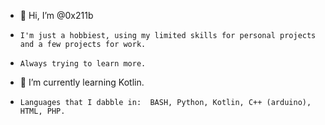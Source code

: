 - 👋 Hi, I’m @0x211b
-     I'm just a hobbiest, using my limited skills for personal projects and a few projects for work.
-     Always trying to learn more.

- 🌱 I’m currently learning Kotlin.

-     Languages that I dabble in:  BASH, Python, Kotlin, C++ (arduino), HTML, PHP.


<!---
0x211b/0x211b is a ✨ special ✨ repository because its `README.md` (this file) appears on your GitHub profile.
You can click the Preview link to take a look at your changes.
--->

